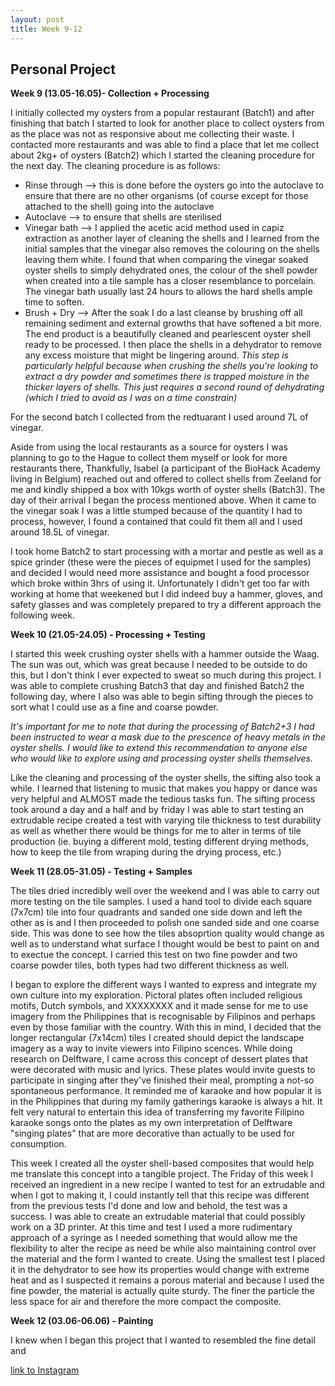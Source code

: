 ```yaml
---
layout: post
title: Week 9-12
---
```


## Personal Project


**Week 9 (13.05-16.05)- Collection + Processing**

I initially collected my oysters from a popular restaurant (Batch1) and after finishing that batch I started to look for another place to collect oysters from as the place was not as responsive about me collecting their waste. I contacted more restaurants and was able to find a place that let me collect about 2kg+ of oysters (Batch2) which I started the cleaning procedure for the next day. The cleaning procedure is as follows:

- Rinse through --> this is done before the oysters go into the autoclave to ensure that there are no other organisms (of course except for those attached to the shell) going into the autoclave
- Autoclave --> to ensure that shells are sterilised
- Vinegar bath --> I applied the acetic acid method used in capiz extraction as another layer of cleaning the shells and I learned from the initial samples that the vinegar also removes the colouring on the shells leaving them white. I found that when comparing the vinegar soaked oyster shells to  simply dehydrated ones, the colour of the shell powder when created into a tile sample has a closer resemblance to porcelain. The vinegar bath usually last 24 hours to allows the hard shells ample time to soften.
- Brush + Dry --> After the soak I do a last cleanse by brushing off all remaining sediment and external growths that have softened a bit more. The end product is a beautifully cleaned and pearlescent oyster shell ready to be processed. I then place the shells in a dehydrator to remove any excess moisture that might be lingering around. *This step is particularly helpful because when crushing the shells you're looking to extract a dry powder and sometimes there is trapped moisture in the thicker layers of shells. This just requires a second round of dehydrating (which I tried to avoid as I was on a time constrain)* 

For the second batch I collected from the redtuarant I used around 7L of vinegar.

 Aside from using the local restaurants as a source for oysters I was planning to go to the Hague to collect them myself or look for more restaurants there, Thankfully, Isabel (a participant of the BioHack Academy living in Belgium) reached out and offered to collect shells from Zeeland for me and kindly shipped a box with 10kgs worth of oyster shells (Batch3). The day of their arrival I began the process mentioned above. When it came to the vinegar soak I was a little stumped because of the quantity I had to process, however, I found a contained that could fit them all and I used around 18.5L of vinegar. 

I took home Batch2 to start processing with a mortar and pestle as well as a spice grinder (these were the pieces of equipmet I used for the samples) and decided I would need more assistance and bought a food processor which broke within 3hrs of using it. Unfortunately I didn't get too far with working at home that weekened but I did indeed buy a hammer, gloves, and safety glasses and was completely prepared to try a different approach the following week.

**Week 10 (21.05-24.05) - Processing + Testing**

I started this week crushing oyster shells with a hammer outside the Waag. The sun was out, which was great because I needed to be outside to do this, but I don't think I ever expected to sweat so much during this project. I was able to complete crushing Batch3 that day and finished Batch2 the following day, where I also was able to begin sifting through the pieces to sort what I could use as a fine and coarse powder. 

*It's important for me to note that during the processing of Batch2+3 I had been instructed to wear a mask due to the prescence of heavy metals in the oyster shells. I would like to extend this recommendation to anyone else who would like to explore using and processing oyster shells themselves.*

Like the cleaning and processing of the oyster shells, the sifting also took a while. I learned that listening to music that makes you happy or dance was very helpful and ALMOST made the tedious tasks fun. The sifting process took around a day and a half and by friday I was able to start testing an extrudable recipe created a test with varying tile thickness to test durability as well as whether there would be things for me to alter in terms of tile production (ie. buying a different mold, testing different drying methods, how to keep the tile from wraping during the drying process, etc.)  


**Week 11 (28.05-31.05) - Testing + Samples**

The tiles dried incredibly well over the weekend and I was able to carry out more testing on the tile samples. I used a hand tool to divide each square (7x7cm) tile into four quadrants and sanded one side down and left the other as is and I then proceeded to polish one sanded side and one coarse side. This was done to see how the tiles absoprtion quality would change as well as to understand what surface I thought would be best to paint on and to exectue the concept. I carried this test on two fine powder and two coarse powder tiles, both types had two different thickness as well.

I began to explore the different ways I wanted to express and integrate my own culture into my exploration. Pictoral plates often included religious motifs, Dutch symbols, and XXXXXXXX and it made sense for me to use imagery from the Philippines that is recognisable by Filipinos and perhaps even by those familiar with the country. With this in mind, I decided that the longer rectangular (7x14cm) tiles I created should depict the landscape imagery as a way to invite viewers into Filipino scences. While doing research on Delftware, I came across this concept of dessert plates that were decorated with music and lyrics. These plates would invite guests to participate in singing after they've finished their meal, prompting a not-so spontaneous performance. It reminded me of karaoke and how popular it is in the Philippines that during my family gatherings karaoke is always a hit. It felt very natural to entertain this idea of transferring my favorite Filipino karaoke songs onto the plates as my own interpretation of Delftware "singing plates" that are more decorative than actually to be used for consumption. 

This week I created all the oyster shell-based composites that would help me translate this concept into a tangible project. The Friday of this week I received an ingredient in a new recipe I wanted to test for an extrudable and when I got to making it, I could instantly tell that this recipe was different from the previous tests I'd done and low and behold, the test was a success. I was able to create an extrudable material that could possibly work on a 3D printer. At this time and test I used a more rudimentary approach of a syringe as I needed something that would allow me the flexibility to alter the recipe as need be while also maintaining control over the material and the form I wanted to create. Using the smallest test I placed it in the dehydrator to see how its properties would change with extreme heat and as I suspected it remains a porous material and because I used the fine powder, the material is actually quite sturdy. The finer the particle the less space for air and therefore the more compact the composite. 



**Week 12 (03.06-06.06) - Painting**

I knew when I began this project that I wanted to resembled the fine detail and 




[link to Instagram ](https://www.instagram.com/carolina.minana/)